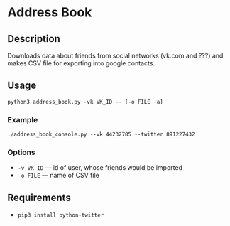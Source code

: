 # Address Book
## Description
Downloads data about friends from social networks (vk.com and ???) and makes CSV file for exporting into google contacts.

## Usage
`python3 address_book.py -vk VK_ID -- [-o FILE -a]`

### Example
`./address_book_console.py --vk 44232785 --twitter 891227432`

### Options
* `-v VK_ID` — id of user, whose friends would be imported
* `-o FILE` — name of CSV file

## Requirements
* `pip3 install python-twitter`

